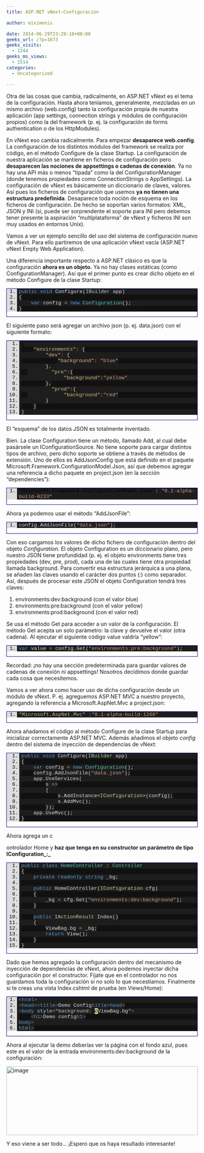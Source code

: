 ```yaml
---
title: ASP.NET vNext–Configuración

author: eiximenis

date: 2014-06-29T23:29:18+00:00
geeks_url: /?p=1673
geeks_visits:
  - 1244
geeks_ms_views:
  - 1514
categories:
  - Uncategorized

---
```

Otra de las cosas que cambia, radicalmente, en ASP.NET vNext es el tema de la configuración. Hasta ahora teníamos, generalmente, mezcladas en un mismo archivo (web.config) tanto la configuración propia de nuestra aplicación (app settings, connection strings y módulos de configuración propios) como la del framework (p. ej. la configuración de forms authentication o de los HttpModules).

En vNext eso cambia radicalmente. Para empezar **desaparece web.config**. La configuración de los distintos módulos del framework se realiza por código, en el método Configure de la clase Startup. La configuración de nuestra aplicación se mantiene en ficheros de configuración pero **desaparecen las nociones de appsettings o cadenas de conexión**. Ýa no hay una API más o menos “tipada” como la del ConfigurationManager (donde tenemos propiedades como ConnectionStrings o AppSettings). La configuración de vNext es básicamente un diccionario de claves, valores. Así pues los ficheros de configuración que usemos **ya no tienen una estructura predefinida**. Desaparece toda noción de esquema en los ficheros de configuración. De hecho se soportan varios formatos: XML, JSON y INI (si, puede ser sorprendente el soporte para INI pero debemos tener presente la aspiración “multiplataforma” de vNext y ficheros INI son muy usados en entornos Unix).

Vamos a ver un ejemplo sencillo del uso del sistema de configuración nuevo de vNext. Para ello partiremos de una aplicación vNext vacía (ASP.NET vNext Empty Web Application).

Una diferencia importante respecto a ASP.NET clásico es que la configuración **ahora es un objeto.** Ya no hay clases estáticas (como ConfigurationManager). Así que el primer punto es crear dicho objeto en el método Configure de la clase Startup:

<div id="scid:9ce6104f-a9aa-4a17-a79f-3a39532ebf7c:ec535624-6c8a-4db1-83ea-3dd9427e8fa0" class="wlWriterEditableSmartContent" style="float: none; padding-bottom: 0px; padding-top: 0px; padding-left: 0px; margin: 0px; display: inline; padding-right: 0px">
  <div style="border: #000080 1px solid; color: #000; font-family: 'Courier New', Courier, Monospace; font-size: 10pt">
    <div style="background: #ddd; max-height: 100px; overflow: auto">
      <ol start="1" style="background: #1d1d1d; margin: 0 0 0 2em; padding: 0 0 0 5px;">
        <li>
          <span style="background:#1e1e1e;color:#dcdcdc"></span><span style="background:#1e1e1e;color:#569cd6">public</span><span style="background:#1e1e1e;color:#dcdcdc"> </span><span style="background:#1e1e1e;color:#569cd6">void</span><span style="background:#1e1e1e;color:#dcdcdc"> Configure(</span><span style="background:#1e1e1e;color:#b8d7a3">IBuilder</span><span style="background:#1e1e1e;color:#dcdcdc"> app)</span>
        </li>
        <li style="background: #111111">
          <span style="background:#1e1e1e;color:#dcdcdc">{</span>
        </li>
        <li>
              <span style="background:#1e1e1e;color:#dcdcdc"></span><span style="background:#1e1e1e;color:#569cd6">var</span><span style="background:#1e1e1e;color:#dcdcdc"> config </span><span style="background:#1e1e1e;color:#b4b4b4">=</span><span style="background:#1e1e1e;color:#dcdcdc"> </span><span style="background:#1e1e1e;color:#569cd6">new</span><span style="background:#1e1e1e;color:#dcdcdc"> </span><span style="background:#1e1e1e;color:#4ec9b0">Configuration</span><span style="background:#1e1e1e;color:#dcdcdc">();    </span>
        </li>
        <li style="background: #111111">
          <span style="background:#1e1e1e;color:#dcdcdc">}</span>
        </li>
      </ol>
    </div></p>
  </div></p>
</div>

El siguiente paso será agregar un archivo json (p. ej. data.json) con el siguiente formato:

<div id="scid:9ce6104f-a9aa-4a17-a79f-3a39532ebf7c:6553c645-456c-436b-a3b6-76a665d3f418" class="wlWriterEditableSmartContent" style="float: none; padding-bottom: 0px; padding-top: 0px; padding-left: 0px; margin: 0px; display: inline; padding-right: 0px">
  <div style="border: #000080 1px solid; color: #000; font-family: 'Courier New', Courier, Monospace; font-size: 10pt">
    <div style="background: #ddd; max-height: 300px; overflow: auto">
      <ol start="1" style="background: #1d1d1d; margin: 0 0 0 2.5em; padding: 0 0 0 5px;">
        <li>
          {
        </li>
        <li style="background: #111111">
              <span style="background:#1e1e1e;color:#dcdcdc"></span><span style="background:#1e1e1e;color:#d7ba7d">"environments"</span><span style="background:#1e1e1e;color:#b4b4b4">:</span><span style="background:#1e1e1e;color:#dcdcdc"> {</span>
        </li>
        <li>
                  <span style="background:#1e1e1e;color:#dcdcdc"></span><span style="background:#1e1e1e;color:#d7ba7d">"dev"</span><span style="background:#1e1e1e;color:#b4b4b4">:</span><span style="background:#1e1e1e;color:#dcdcdc"> {</span><span style="background:#1e1e1e;color:#dcdcdc"> </span>
        </li>
        <li style="background: #111111">
                      <span style="background:#1e1e1e;color:#dcdcdc"></span><span style="background:#1e1e1e;color:#d7ba7d">"background"</span><span style="background:#1e1e1e;color:#b4b4b4">:</span><span style="background:#1e1e1e;color:#dcdcdc"> </span><span style="background:#1e1e1e;color:#d69d85">"blue"</span>
        </li>
        <li>
                  <span style="background:#1e1e1e;color:#dcdcdc">}</span><span style="background:#1e1e1e;color:#b4b4b4">,</span>
        </li>
        <li style="background: #111111">
            <span style="background:#1e1e1e;color:#dcdcdc">        </span><span style="background:#1e1e1e;color:#d7ba7d">"pre"</span><span style="background:#1e1e1e;color:#b4b4b4">:</span><span style="background:#1e1e1e;color:#dcdcdc">{</span>
        </li>
        <li>
            <span style="background:#1e1e1e;color:#dcdcdc">            </span><span style="background:#1e1e1e;color:#d7ba7d">"background"</span><span style="background:#1e1e1e;color:#b4b4b4">:</span><span style="background:#1e1e1e;color:#dcdcdc"></span><span style="background:#1e1e1e;color:#d69d85">"yellow"</span>
        </li>
        <li style="background: #111111">
                  <span style="background:#1e1e1e;color:#dcdcdc">}</span><span style="background:#1e1e1e;color:#b4b4b4">,</span>
        </li>
        <li>
            <span style="background:#1e1e1e;color:#dcdcdc">        </span><span style="background:#1e1e1e;color:#d7ba7d">"prod"</span><span style="background:#1e1e1e;color:#b4b4b4">:</span><span style="background:#1e1e1e;color:#dcdcdc">{</span>
        </li>
        <li style="background: #111111">
            <span style="background:#1e1e1e;color:#dcdcdc">            </span><span style="background:#1e1e1e;color:#d7ba7d">"background"</span><span style="background:#1e1e1e;color:#b4b4b4">:</span><span style="background:#1e1e1e;color:#dcdcdc"></span><span style="background:#1e1e1e;color:#d69d85">"red"</span>
        </li>
        <li>
                  <span style="background:#1e1e1e;color:#dcdcdc">}</span>
        </li>
        <li style="background: #111111">
              <span style="background:#1e1e1e;color:#dcdcdc">}</span>
        </li>
        <li>
          <span style="background:#1e1e1e;color:#dcdcdc">}</span>
        </li>
      </ol>
    </div></p>
  </div></p>
</div>

El “esquema” de los datos JSON es totalmente inventado.

Bien. La clase Configuration tiene un método, llamado Add, al cual debe pasársele un IConfigurationSource. No tiene soporte para cargar distintos tipos de archivo, pero dicho soporte se obtiene a través de métodos de extensión. Uno de ellos es AddJsonConfig que está definido en el paquete Microsoft.Framework.ConfigurationModel.Json, así que debemos agregar una referencia a dicho paquete en project.json (en la sección “dependencies”):

<div id="scid:9ce6104f-a9aa-4a17-a79f-3a39532ebf7c:8fbd46b0-211c-495e-9d35-0be03f288648" class="wlWriterEditableSmartContent" style="float: none; padding-bottom: 0px; padding-top: 0px; padding-left: 0px; margin: 0px; display: inline; padding-right: 0px">
  <div style="border: #000080 1px solid; color: #000; font-family: 'Courier New', Courier, Monospace; font-size: 10pt">
    <div style="background: #ddd; max-height: 300px; overflow: auto">
      <ol start="1" style="background: #1d1d1d; margin: 0 0 0 2em; padding: 0 0 0 5px;">
        <li>
          <span style="background:#1e1e1e;color:#dcdcdc"> </span><span s
tyle="background:#1e1e1e;color:#d7ba7d">"Microsoft.Framework.ConfigurationModel.Json"</span><span style="background:#1e1e1e;color:#b4b4b4">:</span><span style="background:#1e1e1e;color:#dcdcdc"> </span><span style="background:#1e1e1e;color:#d69d85">"0.1-alpha-build-0233"</span>
        </li>
      </ol>
    </div></p>
  </div></p>
</div>

Ahora ya podemos usar el método “AddJsonFile”:

<div id="scid:9ce6104f-a9aa-4a17-a79f-3a39532ebf7c:4df2335f-c1fd-46d9-98c4-f629d33276b2" class="wlWriterEditableSmartContent" style="float: none; padding-bottom: 0px; padding-top: 0px; padding-left: 0px; margin: 0px; display: inline; padding-right: 0px">
  <div style="border: #000080 1px solid; color: #000; font-family: 'Courier New', Courier, Monospace; font-size: 10pt">
    <div style="background: #ddd; max-height: 300px; overflow: auto">
      <ol start="1" style="background: #1d1d1d; margin: 0 0 0 2em; padding: 0 0 0 5px;">
        <li>
          <span style="background:#1e1e1e;color:#dcdcdc">config</span><span style="background:#1e1e1e;color:#b4b4b4">.</span><span style="background:#1e1e1e;color:#dcdcdc">AddJsonFile(</span><span style="background:#1e1e1e;color:#d69d85">"data.json"</span><span style="background:#1e1e1e;color:#dcdcdc">);</span>
        </li>
      </ol>
    </div></p>
  </div></p>
</div>

Con eso cargamos los valores de dicho fichero de configuración dentro del objeto _Configuration_. El objeto Configuration es un diccionario plano, pero nuestro JSON tiene profundidad (p. ej. el objeto environments tiene tres propiedades (dev, pre, prod), cada una de las cuales tiene otra propiedad llamada background. Para convertir esa estructura jerárquica a una plana, se añaden las claves usando el carácter dos puntos (:) como separador. Así, después de procesar este JSON el objeto Configuration tendrá tres claves:

  1. environments:dev:background (con el valor blue)
  2. environments:pre:background (con el valor yellow)
  3. environments:prod:background (con el valor red)

Se usa el método Get para acceder a un valor de la configuración. El método Get acepta un solo parámetro: la clave y devuelve el valor (otra cadena). Al ejecutar el siguiente código value valdría “yellow”:

<div id="scid:9ce6104f-a9aa-4a17-a79f-3a39532ebf7c:b3ba88e3-fab7-4858-8774-ecbe4a2122de" class="wlWriterEditableSmartContent" style="float: none; padding-bottom: 0px; padding-top: 0px; padding-left: 0px; margin: 0px; display: inline; padding-right: 0px">
  <div style="border: #000080 1px solid; color: #000; font-family: 'Courier New', Courier, Monospace; font-size: 10pt">
    <div style="background: #ddd; max-height: 300px; overflow: auto">
      <ol start="1" style="background: #1d1d1d; margin: 0 0 0 2em; padding: 0 0 0 5px;">
        <li>
          <span style="background:#1e1e1e;color:#569cd6">var</span><span style="background:#1e1e1e;color:#dcdcdc"> value </span><span style="background:#1e1e1e;color:#b4b4b4">=</span><span style="background:#1e1e1e;color:#dcdcdc"> config</span><span style="background:#1e1e1e;color:#b4b4b4">.</span><span style="background:#1e1e1e;color:#dcdcdc">Get(</span><span style="background:#1e1e1e;color:#d69d85">"environments:pre:background"</span><span style="background:#1e1e1e;color:#dcdcdc">);</span>
        </li>
      </ol>
    </div></p>
  </div></p>
</div>

Recordad: ¡no hay una sección predeterminada para guardar valores de cadenas de conexión ni appsettings! Nosotros decidimos donde guardar cada cosa que necesitemos.

Vamos a ver ahora como hacer uso de dicha configuración desde un módulo de vNext. P. ej. agreguemos ASP.NET MVC a nuestro proyecto, agregando la referencia a Microsoft.AspNet.Mvc a project.json:

<div id="scid:9ce6104f-a9aa-4a17-a79f-3a39532ebf7c:5010030c-7914-4f54-9c94-0dd8985b5b2f" class="wlWriterEditableSmartContent" style="float: none; padding-bottom: 0px; padding-top: 0px; padding-left: 0px; margin: 0px; display: inline; padding-right: 0px">
  <div style="border: #000080 1px solid; color: #000; font-family: 'Courier New', Courier, Monospace; font-size: 10pt">
    <div style="background: #ddd; max-height: 300px; overflow: auto">
      <ol start="1" style="background: #1d1d1d; margin: 0 0 0 2em; padding: 0 0 0 5px;">
        <li>
          <span style="background:#1e1e1e;color:#d7ba7d">"Microsoft.AspNet.Mvc"</span><span style="background:#1e1e1e;color:#dcdcdc"> </span><span style="background:#1e1e1e;color:#b4b4b4">:</span><span style="background:#1e1e1e;color:#dcdcdc"></span><span style="background:#1e1e1e;color:#d69d85">"0.1-alpha-build-1268"</span>
        </li>
      </ol>
    </div></p>
  </div></p>
</div>

Ahora añadamos el código al método Configure de la clase Startup para inicializar correctamente ASP.NET MVC. Además añadimos el objeto _config_ dentro del sistema de inyección de dependencias de vNext:

<div id="scid:9ce6104f-a9aa-4a17-a79f-3a39532ebf7c:11bfdc5f-0779-4def-8c0c-9761659fdf39" class="wlWriterEditableSmartContent" style="float: none; padding-bottom: 0px; padding-top: 0px; padding-left: 0px; margin: 0px; display: inline; padding-right: 0px">
  <div style="border: #000080 1px solid; color: #000; font-family: 'Courier New', Courier, Monospace; font-size: 10pt">
    <div style="background: #ddd; max-height: 300px; overflow: auto">
      <ol start="1" style="background: #1d1d1d; margin: 0 0 0 2.5em; padding: 0 0 0 5px;">
        <li>
          <span style="background:#1e1e1e;color:#dcdcdc"></span><span style="background:#1e1e1e;color:#569cd6">public</span><span style="background:#1e1e1e;color:#dcdcdc"> </span><span style="background:#1e1e1e;color:#569cd6">void</span><span style="background:#1e1e1e;color:#dcdcdc"> Configure(</span><span style="background:#1e1e1e;color:#b8d7a3">IBuilder</span><span style="background:#1e1e1e;color:#dcdcdc"> app)</span>
        </li>
        <li style="background: #111111">
          <span style="background:#1e1e1e;color:#dcdcdc">{</span>
        </li>
        <li>
              <span style="background:#1e1e1e;color:#dcdcdc"></span><span style="background:#1e1e1e;color:#569cd6">var</span><span style="background:#1e1e1e;color:#dcdcdc"> config </span><span style="background:#1e1e1e;color:#b4b4b4">=</span><span style="background:#1e1e1e;color:#dcdcdc"> </span><span style="background:#1e1e1e;color:#569cd6">new</span><span style="background:#1e1e1e;color:#dcdcdc"> </span><span style="background:#1e1e1e;color:#4ec9b0">Configuration</span><span style="background:#1e1e1e;color:#dcdcdc">();</span>
        </li>
        <li style="background: #111111">
              <span style="background:#1e1e1e;color:#dcdcdc">config</span><span style="background:#1e1e1e;color:#b4b4b4">.</span><span style="background:#1e1e1e;color:#dcdcdc">AddJsonFile(</span><span style="background:#1e1e1e;color:#d69d85">"data.json"</span><span style="background:#1e1e1e;color:#dcdcdc">);</span>
        </li>
        <li>
              <span style="background:#1e1e1e;color:#dcdcdc">app</span><span style="background:#1e1e1e;color:#b4b4b4">.</span><span style="background:#1e1e1e;color:#dcdcdc">UseServices(</span>
        </li>
        <li style="background: #111111">
                  <span style="background:#1e1e1e;color:#dcdcdc">s </span><span style="background:#1e1e1e;color:#b4b4b4">=></span>
        </li>
        <li>
                  <span style="background:#1e1e1e;color:#dcdcdc">{</span>
        </li>
        <li style="background: #111111">
                      <span style="background:#1e1e1e;color:#dcdcdc">s</span><span style="background:#1e1e1e;color:#b4b4b4">.</span><span style="background:#1e1e1e;color:#dcdcdc">AddInstance<</span><span style="background:#1e1e1e;color:#b8d7a3">IConfiguration</span><span style="background:#1e1e1e;color:#dcdcdc">>(config);</span>
        </li>
        <li>
                      <span style="background:#1e1e1e;color:#dcdcdc">s</span><span style="background:#1e1e1e;color:#b4b4b4">.</span><span style="background:#1e1e1e;color:#dcdcdc">AddMvc();</span>
        </li>
        <li style="background: #111111">
                  <span style="background:#1e1e1e;color:#dcdcdc">});</span>
        </li>
        <li>
              <span style="background:#1e1e1e;color:#dcdcdc">app</span><span style="background:#1e1e1e;color:#b4b4b4">.</span><span style="background:#1e1e1e;color:#dcdcdc">UseMvc();</span>
        </li>
        <li style="background: #111111">
          <span style="background:#1e1e1e;color:#dcdcdc">}</span>
        </li>
      </ol>
    </div></p>
  </div></p>
</div>

Ahora agrega un c
  
ontrolador Home y **haz que tenga en su constructor un parámetro de tipo IConfiguration_:_**

<div id="scid:9ce6104f-a9aa-4a17-a79f-3a39532ebf7c:66064df7-b8d1-48a4-a099-d4d8fa9f0a7a" class="wlWriterEditableSmartContent" style="float: none; padding-bottom: 0px; padding-top: 0px; padding-left: 0px; margin: 0px; display: inline; padding-right: 0px">
  <div style="border: #000080 1px solid; color: #000; font-family: 'Courier New', Courier, Monospace; font-size: 10pt">
    <div style="background: #ddd; max-height: 300px; overflow: auto">
      <ol start="1" style="background: #1d1d1d; margin: 0 0 0 2.5em; padding: 0 0 0 5px;">
        <li>
          <span style="background:#1e1e1e;color:#dcdcdc"></span><span style="background:#1e1e1e;color:#569cd6">public</span><span style="background:#1e1e1e;color:#dcdcdc"> </span><span style="background:#1e1e1e;color:#569cd6">class</span><span style="background:#1e1e1e;color:#dcdcdc"> </span><span style="background:#1e1e1e;color:#4ec9b0">HomeController</span><span style="background:#1e1e1e;color:#dcdcdc"> : </span><span style="background:#1e1e1e;color:#4ec9b0">Controller</span>
        </li>
        <li style="background: #111111">
          <span style="background:#1e1e1e;color:#dcdcdc">{</span>
        </li>
        <li>
              <span style="background:#1e1e1e;color:#dcdcdc"></span><span style="background:#1e1e1e;color:#569cd6">private</span><span style="background:#1e1e1e;color:#dcdcdc"> </span><span style="background:#1e1e1e;color:#569cd6">readonly</span><span style="background:#1e1e1e;color:#dcdcdc"> </span><span style="background:#1e1e1e;color:#569cd6">string</span><span style="background:#1e1e1e;color:#dcdcdc"> _bg;</span>
        </li>
        <li style="background: #111111">
          &nbsp;
        </li>
        <li>
              <span style="background:#1e1e1e;color:#dcdcdc"></span><span style="background:#1e1e1e;color:#569cd6">public</span><span style="background:#1e1e1e;color:#dcdcdc"> HomeController(</span><span style="background:#1e1e1e;color:#b8d7a3">IConfiguration</span><span style="background:#1e1e1e;color:#dcdcdc"> cfg)</span>
        </li>
        <li style="background: #111111">
              <span style="background:#1e1e1e;color:#dcdcdc">{</span>
        </li>
        <li>
                  <span style="background:#1e1e1e;color:#dcdcdc">_bg </span><span style="background:#1e1e1e;color:#b4b4b4">=</span><span style="background:#1e1e1e;color:#dcdcdc"> cfg</span><span style="background:#1e1e1e;color:#b4b4b4">.</span><span style="background:#1e1e1e;color:#dcdcdc">Get(</span><span style="background:#1e1e1e;color:#d69d85">"environments:dev:background"</span><span style="background:#1e1e1e;color:#dcdcdc">);</span>
        </li>
        <li style="background: #111111">
              <span style="background:#1e1e1e;color:#dcdcdc">}</span>
        </li>
        <li>
          &nbsp;
        </li>
        <li style="background: #111111">
              <span style="background:#1e1e1e;color:#dcdcdc"></span><span style="background:#1e1e1e;color:#569cd6">public</span><span style="background:#1e1e1e;color:#dcdcdc"> </span><span style="background:#1e1e1e;color:#b8d7a3">IActionResult</span><span style="background:#1e1e1e;color:#dcdcdc"> Index()</span>
        </li>
        <li>
              <span style="background:#1e1e1e;color:#dcdcdc">{</span>
        </li>
        <li style="background: #111111">
                  <span style="background:#1e1e1e;color:#dcdcdc">ViewBag</span><span style="background:#1e1e1e;color:#b4b4b4">.</span><span style="background:#1e1e1e;color:#dcdcdc">bg </span><span style="background:#1e1e1e;color:#b4b4b4">=</span><span style="background:#1e1e1e;color:#dcdcdc"> _bg;</span>
        </li>
        <li>
                  <span style="background:#1e1e1e;color:#dcdcdc"></span><span style="background:#1e1e1e;color:#569cd6">return</span><span style="background:#1e1e1e;color:#dcdcdc"> View();</span>
        </li>
        <li style="background: #111111">
              <span style="background:#1e1e1e;color:#dcdcdc">}</span>
        </li>
        <li>
          <span style="background:#1e1e1e;color:#dcdcdc">}</span>
        </li>
      </ol>
    </div></p>
  </div></p>
</div>

Dado que hemos agregado la configuración dentro del mecanismo de inyección de dependencias de vNext, ahora podemos inyectar dicha configuración por el constructor. Fíjate que en el controlador no nos guardamos toda la configuración si no solo lo que necestiamos. Finalmente si te creas una vista Index.cshtml de prueba (en Views/Home):

<div id="scid:9ce6104f-a9aa-4a17-a79f-3a39532ebf7c:043be4ae-3c07-436f-aac1-eaf1c41a919d" class="wlWriterEditableSmartContent" style="float: none; padding-bottom: 0px; padding-top: 0px; padding-left: 0px; margin: 0px; display: inline; padding-right: 0px">
  <div style="border: #000080 1px solid; color: #000; font-family: 'Courier New', Courier, Monospace; font-size: 10pt">
    <div style="background: #ddd; max-height: 300px; overflow: auto">
      <ol start="1" style="background: #1d1d1d; margin: 0 0 0 2em; padding: 0 0 0 5px;">
        <li>
          <span style="background:#1e1e1e;color:#808080"><</span><span style="background:#1e1e1e;color:#569cd6">html</span><span style="background:#1e1e1e;color:#808080">></span>
        </li>
        <li style="background: #111111">
          <span style="background:#1e1e1e;color:#808080"><</span><span style="background:#1e1e1e;color:#569cd6">head</span><span style="background:#1e1e1e;color:#808080">><</span><span style="background:#1e1e1e;color:#569cd6">title</span><span style="background:#1e1e1e;color:#808080">></span><span style="background:#1e1e1e;color:#dcdcdc">Demo Config</span><span style="background:#1e1e1e;color:#808080"></</span><span style="background:#1e1e1e;color:#569cd6">title</span><span style="background:#1e1e1e;color:#808080">></</span><span style="background:#1e1e1e;color:#569cd6">head</span><span style="background:#1e1e1e;color:#808080">></span>
        </li>
        <li>
          <span style="background:#1e1e1e;color:#808080"><</span><span style="background:#1e1e1e;color:#569cd6">body</span><span style="background:#1e1e1e;color:#dcdcdc"> </span><span style="background:#1e1e1e;color:#9cdcfe">style</span><span style="background:#1e1e1e;color:#b4b4b4">=</span><span style="background:#1e1e1e;color:#c8c8c8">"background: </span><span style="background:#ffffb3;color:#000000">@</span><span style="background:#1e1e1e;color:#dcdcdc">ViewBag.bg</span><span style="background:#1e1e1e;color:#c8c8c8">"</span><span style="background:#1e1e1e;color:#808080">></span>
        </li>
        <li style="background: #111111">
              <span style="background:#1e1e1e;color:#dcdcdc"></span><span style="background:#1e1e1e;color:#808080"><</span><span style="background:#1e1e1e;color:#569cd6">h1</span><span style="background:#1e1e1e;color:#808080">></span><span style="background:#1e1e1e;color:#dcdcdc">Demo config</span><span style="background:#1e1e1e;color:#808080"></</span><span style="background:#1e1e1e;color:#569cd6">h1</span><span style="background:#1e1e1e;color:#808080">></span>
        </li>
        <li>
          <span style="background:#1e1e1e;color:#808080"></</span><span style="background:#1e1e1e;color:#569cd6">body</span><span style="background:#1e1e1e;color:#808080">></span>
        </li>
        <li style="background: #111111">
          <span style="background:#1e1e1e;color:#808080"></</span><span style="background:#1e1e1e;color:#569cd6">html</span><span style="background:#1e1e1e;color:#808080">></span>
        </li>
      </ol>
    </div></p>
  </div></p>
</div>

Ahora al ejecutar la demo deberías ver la página con el fondo azul, pues este es el valor de la entrada environments:dev:background de la configuración:

[<img title="image" style="border-top: 0px; border-right: 0px; background-image: none; border-bottom: 0px; padding-top: 0px; padding-left: 0px; border-left: 0px; display: inline; padding-right: 0px" border="0" alt="image" src="http://geeks.ms/cfs-file.ashx/__key/CommunityServer.Blogs.Components.WeblogFiles/etomas/image_5F00_thumb_5F00_2A795018.png" width="504" height="181" />][1]

Y eso viene a ser todo… ¡Espero que os haya resultado interesante!

 [1]: http://geeks.ms/cfs-file.ashx/__key/CommunityServer.Blogs.Components.WeblogFiles/etomas/image_5F00_38B53857.png
